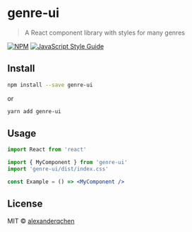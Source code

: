 # genre-ui

> A React component library with styles for many genres

[![NPM](https://img.shields.io/npm/v/genre-ui.svg)](https://www.npmjs.com/package/genre-ui) [![JavaScript Style Guide](https://img.shields.io/badge/code_style-standard-brightgreen.svg)](https://standardjs.com)

## Install

```bash
npm install --save genre-ui
```

or

```bash
yarn add genre-ui
```

## Usage

```jsx
import React from 'react'

import { MyComponent } from 'genre-ui'
import 'genre-ui/dist/index.css'

const Example = () => <MyComponent />
```

## License

MIT © [alexanderqchen](https://github.com/alexanderqchen)
